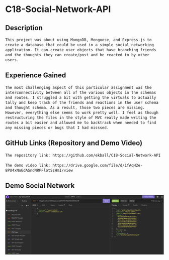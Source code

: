 # C18-Social-Network-API

## Description

    This project was about using MongoDB, Mongoose, and Express.js to create a database that could be used in a simple social networking application. It can create user objects that have branching friends and the thoughts they can create/post and be reacted to by other users. 

## Experience Gained

    The most challenging aspect of this particular assignment was the interconnectivity between all of the various objects in the schemas and routes. I struggled a bit with getting the virtuals to actually tally and keep track of the friends and reactions in the user schema and thought schema. As a result, those two pieces are missing. However, everything else seems to work pretty well. I feel as though restructuring the files in the style of MVC really made writing the routes a bit easier and allowed me to backtrack when needed to find any missing pieces or bugs that I had misssed.

## GitHub Links (Repository and Demo Video)

    The repository link: https://github.com/ekball/C18-Social-Network-API

    The demo video link: https://drive.google.com/file/d/1fAqH2e-8PU4xNu6dASndNRPFlotSzHmI/view

## Demo Social Network

![demo-social-network](./assets/images/screenshot.png)